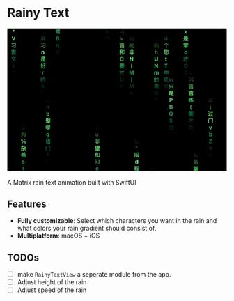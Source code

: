# Rainy Text
![rainy-text](images/rainy-text.gif)

A Matrix rain text animation built with SwiftUI

## Features
* **Fully customizable**: Select which characters you want in the rain and what colors your rain gradient should consist of.
* **Multiplatform**: macOS + iOS

## TODOs
- [ ] make `RainyTextView` a seperate module from the app.
- [ ] Adjust height of the rain
- [ ] Adjust speed of the rain
